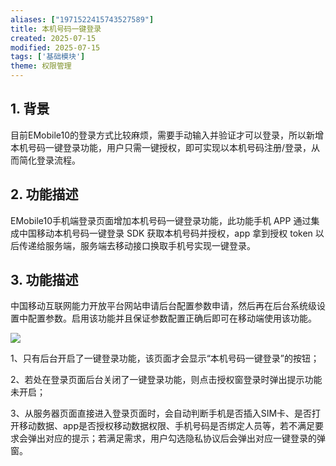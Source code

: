 ```yaml
---
aliases: ["1971522415743527589"]
title: 本机号码一键登录
created: 2025-07-15
modified: 2025-07-15
tags: ['基础模块']
theme: 权限管理
---
```


## 1. **背景**

目前EMobile10的登录方式比较麻烦，需要手动输入并验证才可以登录，所以新增本机号码一键登录功能，用户只需一键授权，即可实现以本机号码注册/登录，从而简化登录流程。

## 2. 功能描述

EMobile10手机端登录页面增加本机号码一键登录功能，此功能手机 APP 通过集成中国移动本机号码一键登录 SDK 获取本机号码并授权，app 拿到授权 token 以后传递给服务端，服务端去移动接口换取手机号实现一键登录。

## 3. 功能描述

中国移动互联网能力开放平台网站申请后台配置参数申请，然后再在后台系统级设置中配置参数。启用该功能并且保证参数配置正确后即可在移动端使用该功能。

![](https://myhelpdoc.oss-cn-heyuan.aliyuncs.com/mdimages/be1831d7e754244a1f3eebb5b9cbf0ca.jpg)

1、只有后台开启了一键登录功能，该页面才会显示“本机号码一键登录”的按钮；

2、若处在登录页面后台关闭了一键登录功能，则点击授权窗登录时弹出提示功能未开启；

3、从服务器页面直接进入登录页面时，会自动判断手机是否插入SIM卡、是否打开移动数据、app是否授权移动数据权限、手机号码是否绑定人员等，若不满足要求会弹出对应的提示；若满足需求，用户勾选隐私协议后会弹出对应一键登录的弹窗。

